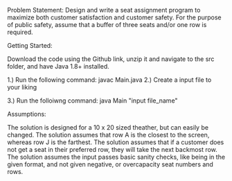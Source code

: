 Problem Statement:
Design and write a seat assignment program to maximize both customer satisfaction and customer safety. For the purpose of public safety, assume that a buffer of three seats and/or one row is required.

Getting Started:

Download the code using the Github link, unzip it and navigate to the src folder, and have Java 1.8+ installed.

1.) Run the following command:
	javac Main.java
2.) Create a input file to your liking

3.) Run the folloiwng command:
	java Main "input file_name"


Assumptions:

The solution is designed for a 10 x 20 sized theather, but can easily be changed.
The solution assumes that row A is the closest to the screen, whereas row J is the farthest.
The solution assumes that if a customer does not get a seat in their preferred row, they will take the next backmost row.
The solution assumes the input passes basic sanity checks, like being in the given format, and not given negative, or overcapacity seat numbers and rows.
